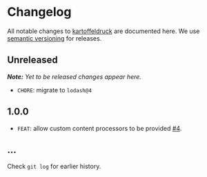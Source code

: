 # Changelog

All notable changes to [kartoffeldruck](https://github.com/nikku/kartoffeldruck) are documented here. We use [semantic versioning](http://semver.org/) for releases.

## Unreleased

___Note:__ Yet to be released changes appear here._

* `CHORE`: migrate to `lodash@4`

## 1.0.0

* `FEAT`: allow custom content processors to be provided [#4](https://github.com/nikku/kartoffeldruck/issues/4).

## ...

Check `git log` for earlier history.